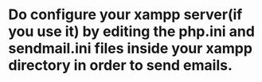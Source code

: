# Do configure your xampp server(if you use it) by editing the php.ini and sendmail.ini files inside your xampp directory in order to send emails.
